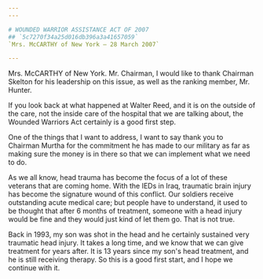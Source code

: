 ```yaml
---
---

# WOUNDED WARRIOR ASSISTANCE ACT OF 2007
## `5c7270f34a25d016db396a3a41657059`
`Mrs. McCARTHY of New York — 28 March 2007`

---
```



Mrs. McCARTHY of New York. Mr. Chairman, I would like to thank 
Chairman Skelton for his leadership on this issue, as well as the 
ranking member, Mr. Hunter.

If you look back at what happened at Walter Reed, and it is on the 
outside of the care, not the inside care of the hospital that we are 
talking about, the Wounded Warriors Act certainly is a good first step.

One of the things that I want to address, I want to say thank you to 
Chairman Murtha for the commitment he has made to our military as far 
as making sure the money is in there so that we can implement what we 
need to do.

As we all know, head trauma has become the focus of a lot of these 
veterans that are coming home. With the IEDs in Iraq, traumatic brain 
injury has become the signature wound of this conflict. Our soldiers 
receive outstanding acute medical care; but people have to understand, 
it used to be thought that after 6 months of treatment, someone with a 
head injury would be fine and they would just kind of let them go. That 
is not true.

Back in 1993, my son was shot in the head and he certainly sustained 
very traumatic head injury. It takes a long time, and we know that we 
can give treatment for years after. It is 13 years since my son's head 
treatment, and he is still receiving therapy. So this is a good first 
start, and I hope we continue with it.
